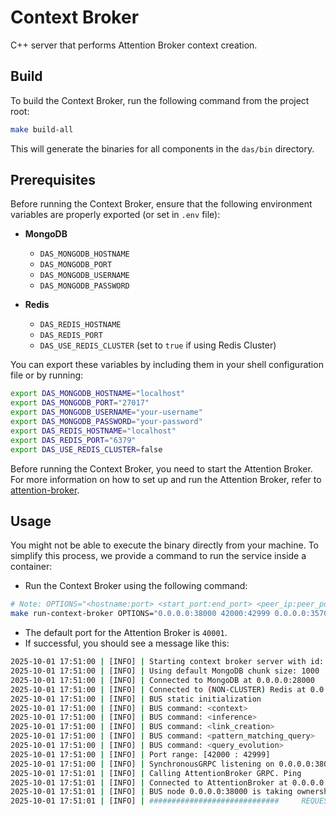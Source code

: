 # **Context Broker**

C++ server that performs Attention Broker context creation.

## **Build**

To build the Context Broker, run the following command from the project root:

```bash
make build-all
```

This will generate the binaries for all components in the `das/bin` directory.

## **Prerequisites**

Before running the Context Broker, ensure that the following environment variables are properly exported (or set in `.env` file):

- **MongoDB**
  - `DAS_MONGODB_HOSTNAME`
  - `DAS_MONGODB_PORT`
  - `DAS_MONGODB_USERNAME`
  - `DAS_MONGODB_PASSWORD`

- **Redis**
  - `DAS_REDIS_HOSTNAME`
  - `DAS_REDIS_PORT`
  - `DAS_USE_REDIS_CLUSTER` (set to `true` if using Redis Cluster)

You can export these variables by including them in your shell configuration file or by running:

```bash
export DAS_MONGODB_HOSTNAME="localhost"
export DAS_MONGODB_PORT="27017"
export DAS_MONGODB_USERNAME="your-username"
export DAS_MONGODB_PASSWORD="your-password"
export DAS_REDIS_HOSTNAME="localhost"
export DAS_REDIS_PORT="6379"
export DAS_USE_REDIS_CLUSTER=false
```

Before running the Context Broker, you need to start the Attention Broker. For more information on how to set up and run the Attention Broker, refer to [attention-broker](../../attention_broker/README.md).


## **Usage**

You might not be able to execute the binary directly from your machine. To simplify this process, we provide a command to run the service inside a container:

- Run the Context Broker using the following command:
```bash
# Note: OPTIONS="<hostname:port> <start_port:end_port> <peer_ip:peer_port> <AB_ip:AB_port>"
make run-context-broker OPTIONS="0.0.0.0:38000 42000:42999 0.0.0.0:35700 0.0.0.0:40001"
```
- The default port for the Attention Broker is `40001`.
- If successful, you should see a message like this:
```bash
2025-10-01 17:51:00 | [INFO] | Starting context broker server with id: 0.0.0.0:38000
2025-10-01 17:51:00 | [INFO] | Using default MongoDB chunk size: 1000
2025-10-01 17:51:00 | [INFO] | Connected to MongoDB at 0.0.0.0:28000
2025-10-01 17:51:00 | [INFO] | Connected to (NON-CLUSTER) Redis at 0.0.0.0:29000
2025-10-01 17:51:00 | [INFO] | BUS static initialization
2025-10-01 17:51:00 | [INFO] | BUS command: <context>
2025-10-01 17:51:00 | [INFO] | BUS command: <inference>
2025-10-01 17:51:00 | [INFO] | BUS command: <link_creation>
2025-10-01 17:51:00 | [INFO] | BUS command: <pattern_matching_query>
2025-10-01 17:51:00 | [INFO] | BUS command: <query_evolution>
2025-10-01 17:51:00 | [INFO] | Port range: [42000 : 42999]
2025-10-01 17:51:00 | [INFO] | SynchronousGRPC listening on 0.0.0.0:38000
2025-10-01 17:51:01 | [INFO] | Calling AttentionBroker GRPC. Ping
2025-10-01 17:51:01 | [INFO] | Connected to AttentionBroker at 0.0.0.0:40001
2025-10-01 17:51:01 | [INFO] | BUS node 0.0.0.0:38000 is taking ownership of command context
2025-10-01 17:51:01 | [INFO] | #############################     REQUEST QUEUE EMPTY     ##################################
```
